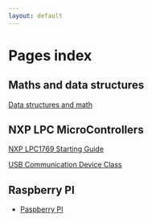 ```yaml
---
layout: default
---
```


# Pages index

## Maths and data structures

[Data structures and math](./maths_data_structures.md)


## NXP LPC MicroControllers

[NXP LPC1769 Starting Guide](./nxp_lpc1769_starting_guide.md)

[USB Communication Device Class](./usb_cdc.md)

## Raspberry PI

* [Paspberry PI](./raspberrypi.md)
